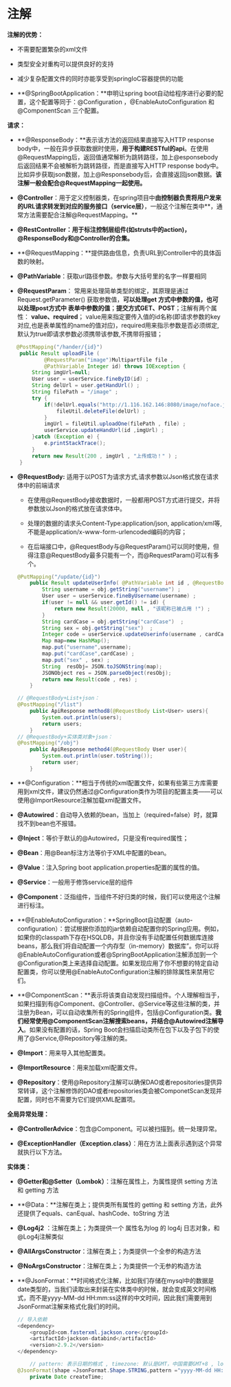 # 注解

**注解的优势：**

- 不需要配置繁杂的xml文件

- 类型安全对重构可以提供良好的支持
- 减少复杂配置文件的同时亦能享受到springIoC容器提供的功能



- **@SpringBootApplication：**申明让spring boot自动给程序进行必要的配置，这个配置等同于：@Configuration ，@EnableAutoConfiguration 和 @ComponentScan 三个配置。



**请求：**

- **@ResponseBody：**表示该方法的返回结果直接写入HTTP response body中，一般在异步获取数据时使用，**用于构建RESTful的api**。在使用@RequestMapping后，返回值通常解析为跳转路径，加上@esponsebody后返回结果不会被解析为跳转路径，而是直接写入HTTP response body中。比如异步获取json数据，加上@Responsebody后，会直接返回json数据。**该注解一般会配合@RequestMapping一起使用。**

- **@Controller**：用于定义控制器类，在spring项目中**由控制器负责将用户发来的URL请求转发到对应的服务接口（service层）**，一般这个注解在类中**，通常方法需要配合注解@RequestMapping。**

- **@RestController：**用于标注控制层组件(如struts中的action)，**@ResponseBody和@Controller的合集。**

- **@RequestMapping：**提供路由信息，负责URL到Controller中的具体函数的映射。



- **@PathVariable**：获取url路径参数。参数与大括号里的名字一样要相同
- **@RequestParam**： 常用来处理简单类型的绑定，其原理是通过Request.getParameter() 获取参数值，**可以处理get 方式中参数的值，也可以处理post方式中 表单中参数的值**；**提交方式GET、POST**；注解有两个属性： **value、required**； value用来指定要传入值的id名称(即请求参数的key对应,也是表单属性的name的值对应)，required用来指示参数是否必须绑定,默认为true即请求参数必须携带该参数,不携带将报错；

~~~java
   @PostMapping("/hander/{id}")
    public Result uploadFile (
            @RequestParam("image")MultipartFile file ,
            @PathVariable Integer id) throws IOException {
        String imgUrl=null;
        User user = userService.fineByID(id) ;
        String delUrl = user.getHandUrl() ;
        String filePath = "/image" ;
        try {
            if(!delUrl.equals("http://1.116.162.146:8080/image/noface.jpg")) {
                fileUtil.deleteFile(delUrl) ;
            }
            imgUrl = fileUtil.uploadOne(filePath , file) ;
            userService.updateHandUrl(id ,imgUrl) ;
        }catch (Exception e) {
            e.printStackTrace();
        }
        return new Result(200 , imgUrl , "上传成功！" ) ;
    }
~~~



- **@RequestBody:**  适用于以POST为请求方式,请求参数以Json格式放在请求体中的前端请求

  - 在使用@RequestBody接收数据时，一般都用POST方式进行提交，并将参数放以Json的格式放在请求体中。

  - 处理的数据的请求头Content-Type:application/json, application/xml等,不能是application/x-www-form-urlencoded编码的内容；
  - 在后端接口中，@RequestBody与@RequestParam()可以同时使用，但得注意@RequestBody最多只能有一个，而@RequestParam()可以有多个。

  ~~~java
  @PutMapping("/update/{id}")
      public Result updateUserInfo( @PathVariable int id , @RequestBody JSONObject obj) {
          String username = obj.getString("username") ;
          User user = userService.fineByUsername(username) ;
          if(user != null && user.getId() != id) {
              return new Result(20000, null , "该昵称已被占用 !") ;
          }
          String cardCase = obj.getString("cardCase")  ;
          String sex = obj.getString("sex")  ;
          Integer code = userService.updateUserinfo(username , cardCase ,sex , id ) ? Code.UPDATE_OK : Code.UPDATE_ERR;
          Map map=new HashMap();
          map.put("username",username);
          map.put("cardCase",cardCase) ;
          map.put("sex" , sex) ;
          String  resObj= JSON.toJSONString(map);
          JSONObject res = JSON.parseObject(resObj);
          return new Result(code , res) ;
      }
  ~~~

  

  ~~~java
  // @RequestBody+List+json：  
  @PostMapping("/list")
      public ApiResponse method8(@RequestBody List<User> users){
          System.out.println(users);
          return users;
      }
  // @RequestBody+实体类对象+json：
  @PostMapping("/obj")
      public ApiResponse method4(@RequestBody User user){
          System.out.println(user.toString());
          return user;
      }
  ~~~

  

  

- **@Configuration：**相当于传统的xml配置文件，如果有些第三方库需要用到xml文件，建议仍然通过@Configuration类作为项目的配置主类——可以使用@ImportResource注解加载xml配置文件。



- **@Autowired**：自动导入依赖的bean，当加上（required=false）时，就算找不到bean也不报错。
- **@Inject**：等价于默认的@Autowired，只是没有required属性；



- **@Bean**：用@Bean标注方法等价于XML中配置的bean。

- **@Value**：注入Spring boot application.properties配置的属性的值。



- **@Service**：一般用于修饰service层的组件

- **@Component**：泛指组件，当组件不好归类的时候，我们可以使用这个注解进行标注。



- **@EnableAutoConfiguration：**SpringBoot自动配置（auto-configuration）：尝试根据你添加的jar依赖自动配置你的Spring应用。例如，如果你的classpath下存在HSQLDB，并且你没有手动配置任何数据库连接beans，那么我们将自动配置一个内存型（in-memory）数据库”。你可以将@EnableAutoConfiguration或者@SpringBootApplication注解添加到一个@Configuration类上来选择自动配置。如果发现应用了你不想要的特定自动配置类，你可以使用@EnableAutoConfiguration注解的排除属性来禁用它们。



- **@ComponentScan：**表示将该类自动发现扫描组件。个人理解相当于，如果扫描到有@Component、@Controller、@Service等这些注解的类，并注册为Bean，可以自动收集所有的Spring组件，包括@Configuration类。**我们经常使用@ComponentScan注解搜索beans，并结合@Autowired注解导入**。如果没有配置的话，Spring Boot会扫描启动类所在包下以及子包下的使用了@Service,@Repository等注解的类。



- **@Import**：用来导入其他配置类。

- **@ImportResource**：用来加载xml配置文件。



- **@Repository**：使用@Repository注解可以确保DAO或者repositories提供异常转译，这个注解修饰的DAO或者repositories类会被ComponetScan发现并配置，同时也不需要为它们提供XML配置项。



**全局异常处理：**

- **@ControllerAdvice**：包含@Component。可以被扫描到。统一处理异常。

- **@ExceptionHandler（Exception.class）**：用在方法上面表示遇到这个异常就执行以下方法。



**实体类：**

- **@Getter和@Setter（Lombok）**：注解在属性上，为属性提供 setting 方法 和 getting 方法

- **@Data：**注解在类上；提供类所有属性的 getting 和 setting 方法，此外还提供了equals、canEqual、hashCode、toString 方法

- **@Log4j2** ：注解在类上；为类提供一个 属性名为log 的 log4j 日志对象，和@Log4j注解类似

-  **@AllArgsConstructor**：注解在类上；为类提供一个全参的构造方法

- **@NoArgsConstructor**：注解在类上；为类提供一个无参的构造方法

- **@JsonFormat：**时间格式化注解，比如我们存储在mysql中的数据是date类型的，当我们读取出来封装在实体类中的时候，就会变成英文时间格式，而不是yyyy-MM-dd HH:mm:ss这样的中文时间，因此我们需要用到JsonFormat注解来格式化我们的时间。

  ~~~java
  // 导入依赖
  <dependency>
      <groupId>com.fasterxml.jackson.core</groupId>
      <artifactId>jackson-databind</artifactId>
      <version>2.9.2</version>
  </dependency>
  
      // pattern: 表示日期的格式 , timezone: 默认是GMT，中国需要GMT+8 , locale: 根据位置序列化的一种格式 
  @JsonFormat(shape =JsonFormat.Shape.STRING,pattern ="yyyy-MM-dd HH:mm:ss",timezone ="GMT+8")
      private Date createTime;
  ~~~

  

  

  





